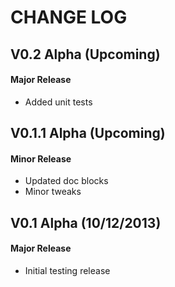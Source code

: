 CHANGE LOG
==========


## V0.2 Alpha (Upcoming)
#### Major Release

* Added unit tests


## V0.1.1 Alpha (Upcoming)
#### Minor Release

* Updated doc blocks
* Minor tweaks


## V0.1 Alpha (10/12/2013)
#### Major Release

* Initial testing release
